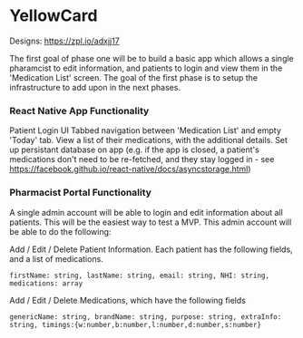 # YellowCard
Designs: https://zpl.io/adxjj17

The first goal of phase one will be to build a basic app which allows a single pharamcist to edit information, and patients to login and view them in the 'Medication List' screen. The goal of the first phase is to setup the infrastructure to add upon in the next phases. 


### React Native App Functionality
Patient Login UI
Tabbed navigation between 'Medication List' and empty 'Today' tab.
View a list of their medications, with the additional details. 
Set up persistant database on app (e.g. if the app is closed, a patient's medications don't need to be re-fetched, and they stay logged in - see https://facebook.github.io/react-native/docs/asyncstorage.html)

### Pharmacist Portal Functionality
A single admin account will be able to login and edit information about all patients. This will be the easiest way to test a MVP. This admin account will be able to do the following:

Add / Edit / Delete Patient Information. Each patient has the following fields, and a list of medications.

`firstName: string, lastName: string, email: string, NHI: string, medications: array`

Add / Edit / Delete Medications, which have the following fields

`genericName: string, brandName: string, purpose: string, extraInfo: string, timings:{w:number,b:number,l:number,d:number,s:number}`
